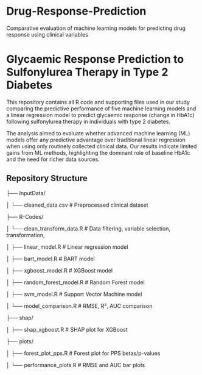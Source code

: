 # Drug-Response-Prediction
Comparative evaluation of machine learning models for predicting drug response using clinical variables

# Glycaemic Response Prediction to Sulfonylurea Therapy in Type 2 Diabetes

This repository contains all R code and supporting files used in our study comparing the predictive performance of five machine learning models and a linear regression model to predict glycaemic response (change in HbA1c) following sulfonylurea therapy in individuals with type 2 diabetes.

The analysis aimed to evaluate whether advanced machine learning (ML) models offer any predictive advantage over traditional linear regression when using only routinely collected clinical data. Our results indicate limited gains from ML methods, highlighting the dominant role of baseline HbA1c and the need for richer data sources.

## Repository Structure
├── InputData/

│ └── cleaned_data.csv # Preprocessed clinical dataset

├── R-Codes/

│ └── clean_transform_data.R # Data filtering, variable selection, transformation, 

│ ├── linear_model.R # Linear regression model

│ ├── bart_model.R # BART model

│ ├── xgboost_model.R # XGBoost model

│ ├── random_forest_model.R # Random Forest model

│ ├── svm_model.R # Support Vector Machine model

│ └── model_comparison.R # RMSE, R², AUC comparison

├── shap/

│ ├── shap_xgboost.R # SHAP plot for XGBoost

├── plots/

│ ├── forest_plot_pps.R # Forest plot for PPS betas/p-values

│ └── performance_plots.R # RMSE and AUC bar plots


